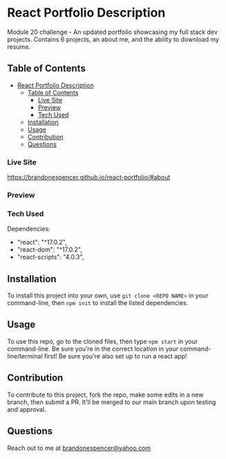 # React Portfolio Description
Module 20 challenge - An updated portfolio showcasing my full stack dev projects. Contains 6 projects, an about me, and the ability to download my resume.

## Table of Contents
- [React Portfolio Description](#react-portfolio-description)
  - [Table of Contents](#table-of-contents)
    - [Live Site](#live-site)
    - [Preview](#preview)
    - [Tech Used](#tech-used)
  - [Installation](#installation)
  - [Usage](#usage)
  - [Contribution](#contribution)
  - [Questions](#questions)

### Live Site
https://brandonespencer.github.io/react-portfolio/#about


### Preview 




### Tech Used

Dependencies: 
- "react": "^17.0.2",
- "react-dom": "^17.0.2",
- "react-scripts": "4.0.3",

## Installation 

To install this project into your own, use `git clone <REPO NAME>` in your command-line, then `npm init` to install the listed dependencies.

## Usage 

To use this repo, go to the cloned files, then type `npm start` in your command-line. Be sure you’re in the correct location in your command-line/terminal first! Be sure you're also set up to run a react app!

## Contribution

To contribute to this project, fork the repo, make some edits in a new branch, then submit a PR. It’ll be merged to our main branch upon testing and approval.

## Questions
Reach out to me at brandonespencer@yahoo.com

